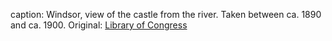 caption: Windsor, view of the castle from the river. Taken between ca. 1890 and ca. 1900. Original: [Library of Congress](http://www.loc.gov/pictures/item/2002696958/)
